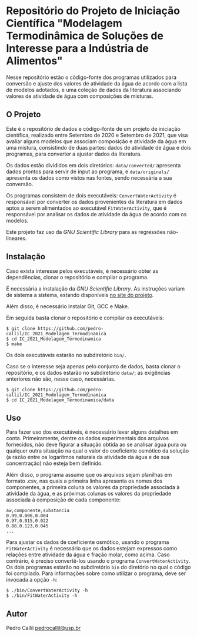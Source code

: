Repositório do Projeto de Iniciação Científica "Modelagem Termodinâmica de Soluções de Interesse para a Indústria de Alimentos"
===============================================================================================================================

Nesse repositório estão o código-fonte dos programas utilizados para
conversão e ajuste dos valores de atividade da água de acordo com a
lista de modelos adotados, e uma coleção de dados da literatura
associando valores de atividade de água com composições de misturas.

O Projeto
---------

Este é o repositório de dados e código-fonte de um projeto de iniciação científica,
realizado entre Setembro de 2020 e Setembro de 2021, que visa avaliar alguns modelos
que associam composição e atividade da água em uma mistura, consistindo de duas
partes: dados de atividade de água e dois programas, para converter a ajustar dados
da literatura.

Os dados estão divididos em dois diretórios: `data/converted/` apresenta
dados prontos para servir de input ao programa, e `data/originals/` apresenta
os dados como vistos nas fontes, sendo necessária a sua conversão.

Os programas consistem de dois executáveis:  `ConvertWaterActivity` é responsável
por converter os dados provenientes da literatura em dados aptos a serem alimentados
ao executável `FitWaterActivity`, que é responsável por analisar os dados de
atividade da água de acordo com os modelos.

Este projeto faz uso da *GNU Scientific Library* para as regressões não-lineares.

Instalação
----------

Caso exista interesse pelos executáveis, é necessário obter as dependências,
clonar o repositório e compilar o programa.

É necessária a instalação da *GNU Scientific Library*.
As instruções variam de sistema a sistema, estando disponíveis
[no site do projeto](https://www.gnu.org/software/gsl/).

Além disso, é necessário instalar Git, GCC e Make.

Em seguida basta clonar o repositório e compilar os executáveis:

```
$ git clone https://github.com/pedro-callil/IC_2021_Modelagem_Termodinamica
$ cd IC_2021_Modelagem_Termodinamica
$ make
```

Os dois executáveis estarão no subdiretório `bin/`.

Caso se o interesse seja apenas pelo conjunto de dados, basta clonar o repositório,
e os dados estarão no subdiretório `data/`; as exigências anteriores não são, nesse
caso, necessárias.

```
$ git clone https://github.com/pedro-callil/IC_2021_Modelagem_Termodinamica
$ cd IC_2021_Modelagem_Termodinamica/data
```

Uso
---

Para fazer uso dos executáveis, é necessário levar alguns detalhes em conta.
Primeiramente, dentre os dados experimentais dos arquivos fornecidos, não deve
figurar a situação obtida ao se analisar água pura ou qualquer outra situação
na qual o valor do coeficiente osmótico da solução (a razão entre os logaritmos
naturais da atividade da água e de sua concentração) não esteja bem definido.

Além disso, o programa assume que os arquivos sejam planilhas em formato .csv,
nas quais a primeira linha apresenta os nomes dos componentes, a primeira coluna
os valores da propriedade associada à atividade da água, e as próximas colunas
os valores da propriedade associada à composição de cada componente:

```
aw,componente,substancia
0.99,0.006,0.004
0.97,0.015,0.022
0.88,0.123,0.045
...
```

Para ajustar os dados de coeficiente osmótico, usando o programa `FitWaterActivity`
é necessário que os dados estejam expressos como relações entre atividade da água
e fração molar, como acima. Caso contrário, é preciso convertê-los usando o programa
`ConvertWaterActivity`. Os dois programas estarão no subdiretório `bin` do diretório
no qual o código foi compilado. Para informações sobre como utilizar o programa,
deve ser invocada a opção `-h`:

```
$ ./bin/ConvertWaterActivity -h
$ ./bin/FitWaterActivity -h
```

Autor
-----

Pedro Callil <pedrocallil@usp.br>

